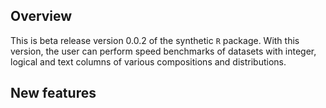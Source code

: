 
## Overview

This is beta release version 0.0.2 of the synthetic `R` package. With this version, the user can perform speed benchmarks of datasets with integer, logical and text columns of various compositions and distributions.

## New features


